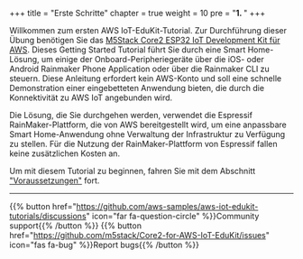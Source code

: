 +++
title = "Erste Schritte"
chapter = true
weight = 10
pre = "<b>1. </b>"
+++

Willkommen zum ersten AWS IoT-EduKit-Tutorial. Zur Durchführung dieser Übung benötigen Sie das [M5Stack Core2 ESP32 IoT Development Kit für AWS](https://www.amazon.com/dp/B08NP5LVFH). Dieses Getting Started Tutorial führt Sie durch eine Smart Home-Lösung, um einige der Onboard-Peripheriegeräte über die iOS- oder Android Rainmaker Phone Application oder über die Rainmaker CLI zu steuern. Diese Anleitung erfordert kein AWS-Konto und soll eine schnelle Demonstration einer eingebetteten Anwendung bieten, die durch die Konnektivität zu AWS IoT angebunden wird.

Die Lösung, die Sie durchgehen werden, verwendet die Espressif RainMaker-Plattform, die von AWS bereitgestellt wird, um eine anpassbare Smart Home-Anwendung ohne Verwaltung der Infrastruktur zu Verfügung zu stellen. Für die Nutzung der RainMaker-Plattform von Espressif fallen keine zusätzlichen Kosten an.

Um mit diesem Tutorial zu beginnen, fahren Sie mit dem Abschnitt [&quot;Voraussetzungen&quot;](/de/getting-started/prerequisites.html) fort.

---
{{% button href="https://github.com/aws-samples/aws-iot-edukit-tutorials/discussions" icon="far fa-question-circle" %}}Community support{{% /button %}} {{% button href="https://github.com/m5stack/Core2-for-AWS-IoT-EduKit/issues" icon="fas fa-bug" %}}Report bugs{{% /button %}}